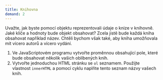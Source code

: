 ```yaml
---
title: Knihovna
demand: 2
---
```


Uvažte, jak byste pomocí objektu reprezentovali údaje o knize v knihovně. Jaké klíče a hodnoty bude objekt obsahovat? Zcela jistě bude každá kniha obsahovat například název. Chtěli bychom však také, aby kniha umožňovala mít vícero autorů a vícero vydání.

1. Ve JavaScriptovém programu vytvořte proměnnou obsahující pole, které bude obsahovat několik vašich oblíbených knih.
1. Vytvořte jednoduchou HTML stránku se `ol` seznamem. Použijte vlastnost `innerHTML` a pomocí cyklu naplňte tento seznam názvy vašech knih.
